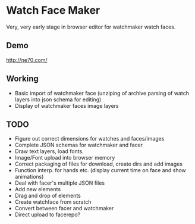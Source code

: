 # Watch Face Maker

Very, very early stage in browser editor for watchmaker watch faces. 

## Demo

http://ne70.com/

## Working
* Basic import of watchmaker face (unziping of archive parsing of watch layers into json schema for editing)
* Display of watchmaker faces image layers

## TODO
* Figure out correct dimensions for watches and faces/images
* Complete JSON schemas for watchmaker and facer
* Draw text layers, load fonts.
* Image/Font upload into browser memory
* Correct packaging of files for download, create dirs and add images
* Function interp. for hands etc. (display current time on face and show animations)
* Deal with facer's multiple JSON files
* Add new elements
* Drag and drop of elements
* Create watchface from scratch
* Convert between facer and watchmaker
* Direct upload to facerepo?
